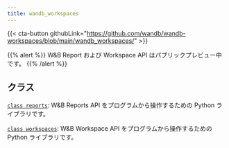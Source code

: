 ```yaml
---
title: wandb_workspaces
---
```


{{< cta-button githubLink="https://github.com/wandb/wandb-workspaces/blob/main/wandb_workspaces/" >}}

{{% alert %}}
W&B Report および Workspace API はパブリックプレビュー中です。
{{% /alert %}}

## クラス

[`class reports`](./reports.md): W&B Reports API をプログラムから操作するための Python ライブラリです。

[`class workspaces`](./workspaces.md): W&B Workspace API をプログラムから操作するための Python ライブラリです。